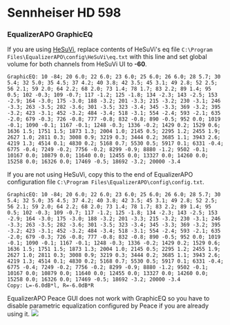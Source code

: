 # Sennheiser HD 598
### EqualizerAPO GraphicEQ
If you are using [HeSuVi](https://sourceforge.net/projects/hesuvi/), replace contents of HeSuVi's eq file `C:\Program Files\EqualizerAPO\config\HeSuVi\eq.txt` with this line and set global volume for both channels from HeSuVi UI to **-60**.
```
GraphicEQ: 10 -84; 20 6.0; 22 6.0; 23 6.0; 25 6.0; 26 6.0; 28 5.7; 30 5.4; 32 5.0; 35 4.5; 37 4.2; 40 3.8; 42 3.5; 45 3.1; 49 2.8; 52 2.5; 56 2.1; 59 2.0; 64 2.2; 68 2.0; 73 1.4; 78 1.7; 83 2.2; 89 1.4; 95 0.5; 102 -0.3; 109 -0.7; 117 -1.2; 125 -1.8; 134 -2.3; 143 -2.5; 153 -2.9; 164 -3.0; 175 -3.0; 188 -3.2; 201 -3.3; 215 -3.2; 230 -3.1; 246 -3.3; 263 -3.5; 282 -3.6; 301 -3.5; 323 -3.4; 345 -3.3; 369 -3.2; 395 -3.2; 423 -3.1; 452 -3.2; 484 -3.4; 518 -3.1; 554 -2.4; 593 -2.1; 635 -2.0; 679 -0.3; 726 -0.8; 777 -0.8; 832 -0.8; 890 -0.5; 952 0.0; 1019 -0.1; 1090 -0.1; 1167 -0.1; 1248 -0.3; 1336 -0.2; 1429 0.2; 1529 0.6; 1636 1.5; 1751 1.5; 1873 1.3; 2004 1.0; 2145 0.5; 2295 1.2; 2455 1.9; 2627 1.0; 2811 0.3; 3008 0.9; 3219 0.3; 3444 0.2; 3685 1.1; 3943 2.6; 4219 1.3; 4514 0.1; 4830 0.2; 5168 0.7; 5530 0.5; 5917 0.1; 6331 -0.4; 6775 -0.4; 7249 -0.2; 7756 -0.2; 8299 -0.9; 8880 -1.2; 9502 -0.1; 10167 0.0; 10879 0.0; 11640 0.0; 12455 0.0; 13327 0.0; 14260 0.0; 15258 0.0; 16326 0.0; 17469 -0.5; 18692 -3.2; 20000 -3.4
```
If you are not using HeSuVi, copy this to the end of EqualizerAPO configuration file `C:\Program Files\EqualizerAPO\config\config.txt`.
```
GraphicEQ: 10 -84; 20 6.0; 22 6.0; 23 6.0; 25 6.0; 26 6.0; 28 5.7; 30 5.4; 32 5.0; 35 4.5; 37 4.2; 40 3.8; 42 3.5; 45 3.1; 49 2.8; 52 2.5; 56 2.1; 59 2.0; 64 2.2; 68 2.0; 73 1.4; 78 1.7; 83 2.2; 89 1.4; 95 0.5; 102 -0.3; 109 -0.7; 117 -1.2; 125 -1.8; 134 -2.3; 143 -2.5; 153 -2.9; 164 -3.0; 175 -3.0; 188 -3.2; 201 -3.3; 215 -3.2; 230 -3.1; 246 -3.3; 263 -3.5; 282 -3.6; 301 -3.5; 323 -3.4; 345 -3.3; 369 -3.2; 395 -3.2; 423 -3.1; 452 -3.2; 484 -3.4; 518 -3.1; 554 -2.4; 593 -2.1; 635 -2.0; 679 -0.3; 726 -0.8; 777 -0.8; 832 -0.8; 890 -0.5; 952 0.0; 1019 -0.1; 1090 -0.1; 1167 -0.1; 1248 -0.3; 1336 -0.2; 1429 0.2; 1529 0.6; 1636 1.5; 1751 1.5; 1873 1.3; 2004 1.0; 2145 0.5; 2295 1.2; 2455 1.9; 2627 1.0; 2811 0.3; 3008 0.9; 3219 0.3; 3444 0.2; 3685 1.1; 3943 2.6; 4219 1.3; 4514 0.1; 4830 0.2; 5168 0.7; 5530 0.5; 5917 0.1; 6331 -0.4; 6775 -0.4; 7249 -0.2; 7756 -0.2; 8299 -0.9; 8880 -1.2; 9502 -0.1; 10167 0.0; 10879 0.0; 11640 0.0; 12455 0.0; 13327 0.0; 14260 0.0; 15258 0.0; 16326 0.0; 17469 -0.5; 18692 -3.2; 20000 -3.4
Copy: L=-6.0dB*l, R=-6.0dB*R
```
EqualizerAPO Peace GUI does not work with GraphicEQ so you have to disable parametric equalization configured by Peace if you are already using it.
![](https://raw.githubusercontent.com/jaakkopasanen/AutoEq/master/results/Innerfidelity%202017/headphoncecom/onear/Sennheiser%20HD%20598/Sennheiser%20HD%20598.png)
